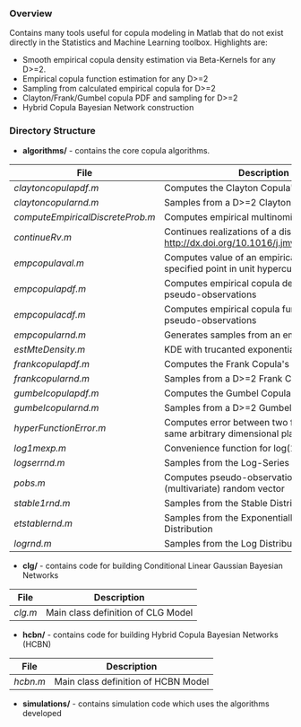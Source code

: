 ### Overview
Contains many tools useful for copula modeling in Matlab that do not exist directly in the Statistics and Machine Learning toolbox.  Highlights are:
  - Smooth empirical copula density estimation via Beta-Kernels for any D>=2.
  - Empirical copula function estimation for any D>=2
  - Sampling from calculated empirical copula for D>=2
  - Clayton/Frank/Gumbel copula PDF and sampling for D>=2
  - Hybrid Copula Bayesian Network construction

### Directory Structure
  - **algorithms/** - contains the core copula algorithms.
    
  | File | Description |
  | --- | --- |
  | *claytoncopulapdf.m* | Computes the Clayton Copula's PDF for D>=2 |
  | *claytoncopularnd.m* | Samples from a D>=2 Clayton Copula |
  | *computeEmpiricalDiscreteProb.m* | Computes empirical multinomial distribution |
  | *continueRv.m* | Continues realizations of a discrete RV (see http://dx.doi.org/10.1016/j.jmva.2004.01.004) |
  | *empcopulaval.m* | Computes value of an empirical copula at a specified point in unit hypercube |
  | *empcopulapdf.m* | Computes empirical copula density given pseudo-observations |
  | *empcopulacdf.m* | Computes empirical copula function given pseudo-observations |
  | *empcopularnd.m* | Generates samples from an empirical copula |
  | *estMteDensity.m* | KDE with trucanted exponential distribution |
  | *frankcopulapdf.m* | Computes the Frank Copula's PDF for D>=2 |
  | *frankcopularnd.m* | Samples from a D>=2 Frank Copula |
  | *gumbelcopulapdf.m* | Computes the Gumbel Copula's PDF for D>=2 |
  | *gumbelcopularnd.m* | Samples from a D>=2 Gumbel Copula |
  | *hyperFunctionError.m* | Computes error between two functions in the same arbitrary dimensional plane |
  | *log1mexp.m* | Convenience function for log(1-exp(a)) |
  | *logserrnd.m* | Samples from the Log-Series distribution |
  | *pobs.m* | Computes pseudo-observations for a given (multivariate) random vector |
  | *stable1rnd.m* | Samples from the Stable Distribution |
  | *etstablernd.m* | Samples from the Exponentially Tilted Distribution |
  | *logrnd.m* | Samples from the Log Distribution |

  - **clg/** - contains code for building Conditional Linear Gaussian Bayesian Networks
    
  | File | Description |
  | --- | --- |
  | *clg.m* | Main class definition of CLG Model |

  - **hcbn/** - contains code for building Hybrid Copula Bayesian Networks (HCBN)
    
  | File | Description |
  | --- | --- |
  | *hcbn.m* | Main class definition of HCBN Model |

- **simulations/** - contains simulation code which uses the algorithms developed
